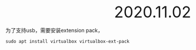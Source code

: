 <div style="text-align:right; font-size:3em;">2020.11.02</div>

为了支持usb，需要安装extension pack，

```shell
sudo apt install virtualbox virtualbox-ext-pack
```

